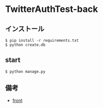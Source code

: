# TwitterAuthTest-back

## インストール

```
$ pip install -r requirements.txt
$ python create.db
```

## start

```
$ python manage.py
```

## 備考
* [front](https://github.com/atsuo1203/twitter_auth_test)
